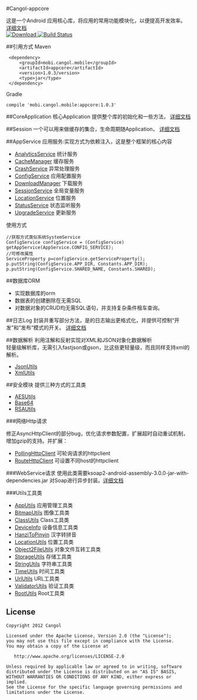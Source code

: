 #Cangol-appcore

这是一个Android 应用核心库，将应用的常用功能模块化，以便提高开发效率。
[详细文档](http://cangol.github.io/Cangol-appcore)  
[ ![Download](https://api.bintray.com/packages/cangol/maven/Cangol-appcore/images/download.svg) ](https://bintray.com/cangol/maven/Cangol-appcore/_latestVersion)
[![Build Status](https://travis-ci.org/Cangol/Cangol-appcore.svg?branch=master)](https://travis-ci.org/Cangol/Cangol-appcore)

##引用方式
Maven

     <dependency>
         <groupId>mobi.cangol.mobile</groupId>
         <artifactId>appcore</artifactId>
         <version>1.0.3/version>
         <type>jar</type>
     </dependency>
Gradle
 
    compile 'mobi.cangol.mobile:appcore:1.0.3'
 
##CoreApplication
核心Application 提供整个库的初始化和一些方法，
[详细文档](http://cangol.github.io/Cangol-appcore/mobi/cangol/mobile/CoreApplication.html)

##Session
一个可以用来做缓存的集合，生命周期随Application，
[详细文档](http://cangol.github.io/Cangol-appcore/mobi/cangol/mobile/Session.html)

##AppService
应用服务:实现方式为依赖注入，这是整个框架的核心内容

*   [AnalyticsService](http://cangol.github.io/Cangol-appcore/mobi/cangol/mobile/service/analytics/AnalyticsService.html) 统计服务
* 	[CacheManager](http://cangol.github.io/Cangol-appcore/mobi/cangol/mobile/service/cache/CacheManager.html) 缓存服务
* 	[CrashService](http://cangol.github.io/Cangol-appcore/mobi/cangol/mobile/service/crash/CrashService.html)  异常处理服务
* 	[ConfigService](http://cangol.github.io/Cangol-appcore/mobi/cangol/mobile/service/conf/ConfigService.html)  应用配置服务
* 	[DownloadManager](http://cangol.github.io/Cangol-appcore/mobi/cangol/mobile/service/download/DownloadManager.html)  下载服务
* 	[SessionService](http://cangol.github.io/Cangol-appcore/mobi/cangol/mobile/service/session/SessionService.html) 全局变量服务
* 	[LocationService](http://cangol.github.io/Cangol-appcore/mobi/cangol/mobile/service/location/LocationService.html) 位置服务
* 	[StatusService](http://cangol.github.io/Cangol-appcore/mobi/cangol/mobile/service/status/StatusService.html) 状态监听服务
* 	[UpgradeService](http://cangol.github.io/Cangol-appcore/mobi/cangol/mobile/service/upgrade/UpgradeService.html) 更新服务

使用方式
	
	//获取方式类似系统SystemService
	ConfigService configService = (ConfigService) getAppService(AppService.CONFIG_SERVICE);
	//可修改属性
	ServiceProperty p=configService.getServiceProperty();
	p.putString(ConfigService.APP_DIR, Constants.APP_DIR);
	p.putString(ConfigService.SHARED_NAME, Constants.SHARED);
			
##数据库ORM

* 实现数据库的orm
* 数据表的创建删除在无需SQL
* 对数据对象的CRUD均无需SQL语句，并支持复杂条件租车查询。

##日志Log
封装并重写部分方法，是的日志输出更格式化，并提供可控制“开发”和”发布“模式的开关。
[详细文档](http://cangol.github.io/Cangol-appcore/mobi/cangol/mobile/logging/Log.html)

##数据解析
利用注解和反射实现对XML和JSON对象化数据解析  
 轻量级解析库，无需引入fastjson或gson，比这些更轻量级，而且同样支持xml的解析。
 
* [JsonUtils](http://cangol.github.io/Cangol-appcore/mobi/cangol/mobile/parser/JsonUtils.html)
* [XmlUtils](http://cangol.github.io/Cangol-appcore/mobi/cangol/mobile/parser/XmlUtils.html)

##安全模块
提供三种方式的工具类

* [AESUtils](http://cangol.github.io/Cangol-appcore/mobi/cangol/mobile/security/AESUtils.html)
* [Base64](http://cangol.github.io/Cangol-appcore/mobi/cangol/mobile/security/Base64.html)
* [RSAUtils](http://cangol.github.io/Cangol-appcore/mobi/cangol/mobile/security/RSAUtils.html)

###网络Http请求

修正AsyncHttpClient的部分bug，优化请求参数配置，扩展超时自动重试机制，增加gzip的支持。并扩展：

* [PollingHttpClient](http://cangol.github.io/Cangol-appcore/mobi/cangol/mobile/http/extras/PollingHttpClient.html) 可轮询请求的httpclient
* [RouteHttpClient](http://cangol.github.io/Cangol-appcore/mobi/cangol/mobile/http/extras/RouteHttpClient.html) 可设置不同host的httpclient

###WebService请求
使用此类需要ksoap2-android-assembly-3.0.0-jar-with-dependencies.jar 对Soap进行异步封装。[详细文档](http://cangol.github.io/Cangol-appcore/mobi/cangol/mobile/soap/SoapClient.html)



###Utils工具类

*   [AppUtils](http://cangol.github.io/Cangol-appcore/mobi/cangol/mobile/utils/AppUtils.html) 应用管理工具类
* 	[BitmapUtils](http://cangol.github.io/Cangol-appcore/mobi/cangol/mobile/utils/BitmapUtils.html) 图像工具类
* 	[ClassUtils](http://cangol.github.io/Cangol-appcore/mobi/cangol/mobile/utils/ClassUtils.html) Class工具类
* 	[DeviceInfo](http://cangol.github.io/Cangol-appcore/mobi/cangol/mobile/utils/DeviceInfo.html) 设备信息工具类
* 	[HanziToPinyin](http://cangol.github.io/Cangol-appcore/mobi/cangol/mobile/utils/HanziToPinyin.html) 汉字转拼音
* 	[LocationUtils](http://cangol.github.io/Cangol-appcore/mobi/cangol/mobile/utils/LocationUtils.html) 位置工具类
* 	[Object2FileUtils](http://cangol.github.io/Cangol-appcore/mobi/cangol/mobile/utils/Object2FileUtils.html) 对象文件互转工具类
* 	[StorageUtils](http://cangol.github.io/Cangol-appcore/mobi/cangol/mobile/utils/StorageUtils.html) 存储工具类
* 	[StringUtils](http://cangol.github.io/Cangol-appcore/mobi/cangol/mobile/utils/StringUtils.html) 字符串工具类
* 	[TimeUtils](http://cangol.github.io/Cangol-appcore/mobi/cangol/mobile/utils/TimeUtils.html) 时间工具类
* 	[UrlUtils](http://cangol.github.io/Cangol-appcore/mobi/cangol/mobile/utils/UrlUtils.html) URL工具类
* 	[ValidatorUtils](http://cangol.github.io/Cangol-appcore/mobi/cangol/mobile/utils/ValidatorUtils.html) 验证工具类
*   [RootUtils](http://cangol.github.io/Cangol-appcore/mobi/cangol/mobile/utils/RootUtils.html) Root工具类

License
-----------

    Copyright 2012 Cangol

    Licensed under the Apache License, Version 2.0 (the "License");
    you may not use this file except in compliance with the License.
    You may obtain a copy of the License at

       http://www.apache.org/licenses/LICENSE-2.0

    Unless required by applicable law or agreed to in writing, software
    distributed under the License is distributed on an "AS IS" BASIS,
    WITHOUT WARRANTIES OR CONDITIONS OF ANY KIND, either express or implied.
    See the License for the specific language governing permissions and
    limitations under the License.

